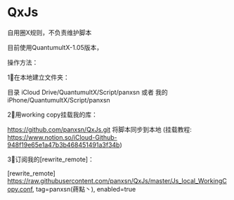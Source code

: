 # QxJs
自用圈X规则，不负责维护脚本

目前使用QuantumultX-1.05版本，

操作方法：

1⃣️在本地建立文件夹：

目录 
iCloud Drive/QuantumultX/Script/panxsn
或者 
我的iPhone/QuantumultX/Script/panxsn

2⃣️用working copy挂载我的库：

https://github.com/panxsn/QxJs.git
将脚本同步到本地
(挂载教程: https://www.notion.so/iCloud-Github-948f19e65e1a47b3b468451491a3f34b)

3⃣️订阅我的[rewrite_remote]：

[rewrite_remote]
https://raw.githubusercontent.com/panxsn/QxJs/master/Js_local_WorkingCopy.conf, tag=panxsn(蔠點丶), enabled=true

